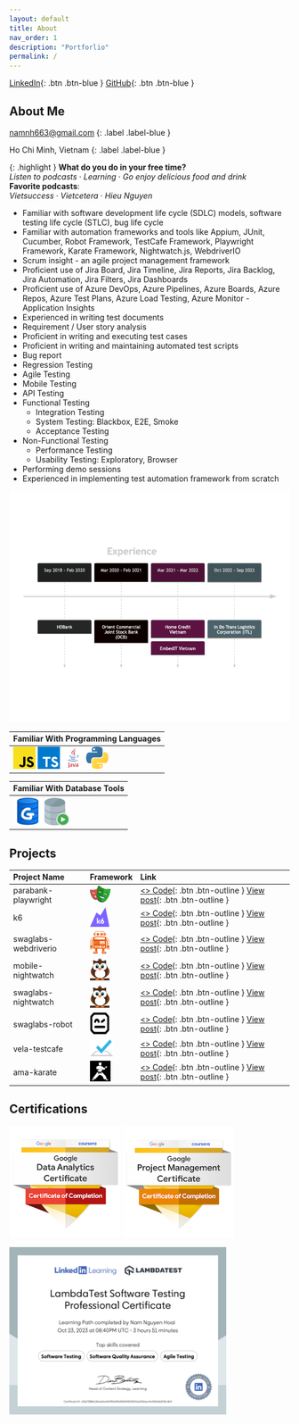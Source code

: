 ```yaml
---
layout: default
title: About
nav_order: 1
description: "Portforlio"
permalink: /
---
```


[lambdatest_certificate]: https://www.linkedin.com/learning/certificates/c5567f388c13e6a0ce96700e940d93694522b911a01416ac4c04b5d621fbc4b9

[playwright_code]: https://github.com/namnh663/parabank-playwright
[k6_code]: https://github.com/namnh663/k6
[webdriverio_code]: https://github.com/namnh663/swaglabs-webdriverio
[robot_code]: https://github.com/namnh663/swaglabs-robot
[nightwatch_mobile_code]: https://github.com/namnh663/mobile-nightwatch
[nightwatch_web_code]: https://github.com/namnh663/swaglabs-nightwatch
[testcafe_code]: https://github.com/namnh663/vela-testcafe
[karate_code]: https://github.com/namnh663/ama-karate

[playwright_post]: https://www.linkedin.com/posts/namnh663_automationtesting-playwright-qualityassurance-activity-7117946170752077824-c_f1?utm_source=share&utm_medium=member_desktop
[k6_post]: https://www.linkedin.com/posts/namnh663_k6-loadtesting-performancetesting-activity-7115444435479384064-c2_3?utm_source=share&utm_medium=member_desktop
[webdriverio_post]: https://www.linkedin.com/posts/namnh663_webdriverio-webtesting-automationtesting-activity-7104185968659759104-zRnJ?utm_source=share&utm_medium=member_desktop
[robot_post]: https://www.linkedin.com/posts/namnh663_testing-robotframework-automation-activity-7088958406123814912-VKdG?utm_source=share&utm_medium=member_desktop
[nightwatch_mobile_post]: https://www.linkedin.com/posts/namnh663_testing-nightwatchjs-automationtesting-activity-7099827651774738432-ZU4s?utm_source=share&utm_medium=member_desktop
[nightwatch_web_post]: https://www.linkedin.com/posts/namnh663_testing-nightwatchjs-automationtesting-activity-7095118586179960833-aV9G?utm_source=share&utm_medium=member_desktop
[testcafe_post]: https://www.linkedin.com/posts/namnh663_testing-testcafe-automation-activity-7005242655332855808-VDc9?utm_source=share&utm_medium=member_desktop
[karate_post]: https://www.linkedin.com/posts/namnh663_testing-automation-framework-activity-6991862237917327360-aMfZ?utm_source=share&utm_medium=member_desktop

[LinkedIn](https://www.linkedin.com/in/namnh663){: .btn .btn-blue }
[GitHub](https://github.com/namnh663){: .btn .btn-blue }

## About Me

namnh663@gmail.com
{: .label .label-blue }

Ho Chi Minh, Vietnam
{: .label .label-blue }

{: .highlight }
**What do you do in your free time?** <br> *Listen to podcasts* · *Learning* · *Go enjoy delicious food and drink* <br> **Favorite podcasts**: <br> *Vietsuccess* · *Vietcetera* · *Hieu Nguyen*

- Familiar with software development life cycle (SDLC) models, software testing life cycle (STLC), bug life cycle
- Familiar with automation frameworks and tools like Appium, JUnit, Cucumber, Robot Framework, TestCafe Framework, Playwright Framework, Karate Framework, Nightwatch.js, WebdriverIO
- Scrum insight - an agile project management framework
- Proficient use of Jira Board, Jira Timeline, Jira Reports, Jira Backlog, Jira Automation, Jira Filters, Jira Dashboards
- Proficient use of Azure DevOps, Azure Pipelines, Azure Boards, Azure Repos, Azure Test Plans, Azure Load Testing, Azure Monitor - Application Insights
- Experienced in writing test documents
- Requirement / User story analysis
- Proficient in writing and executing test cases
- Proficient in writing and maintaining automated test scripts
- Bug report
- Regression Testing
- Agile Testing
- Mobile Testing
- API Testing
- Functional Testing
  - Integration Testing
  - System Testing: Blackbox, E2E, Smoke
  - Acceptance Testing
- Non-Functional Testing
  - Performance Testing
  - Usability Testing: Exploratory, Browser
- Performing demo sessions
- Experienced in implementing test automation framework from scratch

![](/assets/images/exp.png)

| Familiar With Programming Languages |
|:--------------------------------------------------------------------------------------|
| <img src="/assets/images/js.png" width="40" height="40"> <img src="/assets/images/ts.svg" width="40" height="40"> <img src="/assets/images/java.svg" width="40" height="40"> <img src="/assets/images/py.svg" width="40" height="40"> |

| Familiar With Database Tools |
|:--------------------------------------------------------------------------------------|
| <img src="/assets/images/dbgate.png" width="52" height="52"> <img src="/assets/images/sql-developer.png" width="45" height="50"> |

## Projects

| Project Name         | Framework                                                         | Link                      |
|:---------------------|:------------------------------------------------------------------|:--------------------------|
| parabank-playwright  | <img src="/assets/images/playwright.png" width="37" height="30">          | [<> Code][playwright_code]{: .btn .btn-outline } [View post][playwright_post]{: .btn .btn-outline }|
| k6                   | <img src="/assets/images/k6.png" width="35" height="35">          | [<> Code][k6_code]{: .btn .btn-outline } [View post][k6_post]{: .btn .btn-outline }|
| swaglabs-webdriverio | <img src="/assets/images/webdriverio.png" width="35" height="40"> | [<> Code][webdriverio_code]{: .btn .btn-outline } [View post][webdriverio_post]{: .btn .btn-outline }|
| mobile-nightwatch    | <img src="/assets/images/nightwatch.png" width="35" height="40">  | [<> Code][nightwatch_mobile_code]{: .btn .btn-outline } [View post][nightwatch_mobile_post]{: .btn .btn-outline }|
| swaglabs-nightwatch  | <img src="/assets/images/nightwatch.png" width="35" height="40">  | [<> Code][nightwatch_web_code]{: .btn .btn-outline } [View post][nightwatch_web_post]{: .btn .btn-outline }|
| swaglabs-robot       | <img src="/assets/images/robot.png" width="35" height="40">       | [<> Code][robot_code]{: .btn .btn-outline } [View post][robot_post]{: .btn .btn-outline }|
| vela-testcafe        | <img src="/assets/images/testcafe.png" width="42" height="30">    | [<> Code][testcafe_code]{: .btn .btn-outline } [View post][testcafe_post]{: .btn .btn-outline }|
| ama-karate           | <img src="/assets/images/karate.png" width="37" height="37">      | [<> Code][karate_code]{: .btn .btn-outline } [View post][karate_post]{: .btn .btn-outline }|

## Certifications

![](/assets/images/google-data-analytics-certificate.png)
![](/assets/images/google-project-management-certificate.png)

<img src="/assets/images/lambda-test-certificate.png" width="390" height="300">